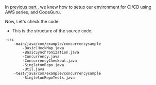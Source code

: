 
In <a href="https://dev.to/awsmenacommunity/aws-ci-cd-pipeline-with-codeguru-unittest-part-i-i4o"> previous part </a> , we knew how to setup our environment for CI/CD using AWS series, and CodeGuru. 

Now, Let's check the code. 

- This is the structure of the source code.

```
-src
    -main/java/com/example/concurrencysample
        -BasicCHeckMap.java
        -BasicSynchronization.java
        -Concurrency.java
        -ConcurrencyCheckout.java
        -SingletonRepo.java
        -Util.java
    -test/java/com/example/concurrencysample
        -SingletonRepoTests.java


```

